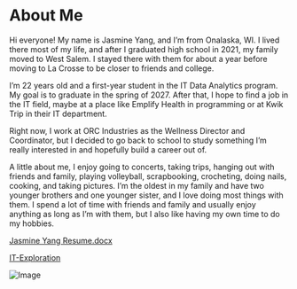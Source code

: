 # About Me
Hi everyone! My name is Jasmine Yang, and I’m from Onalaska, WI. I lived there most of my life, and after I graduated high school in 2021, my family moved to West Salem. I stayed there with them for about a year before moving to La Crosse to be closer to friends and college.

I’m 22 years old and a first-year student in the IT Data Analytics program. My goal is to graduate in the spring of 2027. After that, I hope to find a job in the IT field, maybe at a place like Emplify Health in programming or at Kwik Trip in their IT department.

Right now, I work at ORC Industries as the Wellness Director and Coordinator, but I decided to go back to school to study something I’m really interested in and hopefully build a career out of.

A little about me, I enjoy going to concerts, taking trips, hanging out with friends and family, playing volleyball, scrapbooking, crocheting, doing nails, cooking, and taking pictures. I’m the oldest in my family and have two younger brothers and one younger sister, and I love doing most things with them. I spend a lot of time with friends and family and usually enjoy anything as long as I’m with them, but I also like having my own time to do my hobbies.

[Jasmine Yang Resume.docx](https://github.com/user-attachments/files/22956135/Jasmine.Yang.Resume.docx)

[IT-Exploration](https://jasminesyang.github.io/Home/)

![Image](https://github.com/user-attachments/assets/4084eab6-15f1-4cb9-9516-033fbcba0b66)



